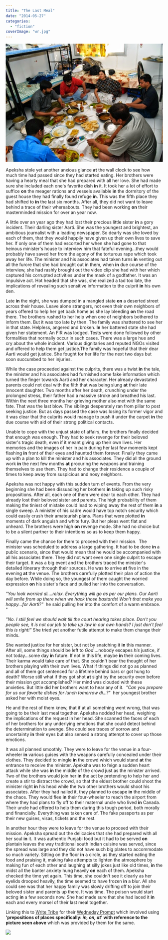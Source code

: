 ```yaml
---
title: "The Last Meal"
date: "2014-05-27"
categories: 
  - "fiction"
coverImage: "wr.jpg"
---
```


[![](images/wr.jpg)](http://ifsbutsandsetcs.com/wp-content/uploads/2014/05/wr.jpg)

Apeksha stole yet another anxious glance **at** the wall clock to see how much time had passed since they had started eating. Her brothers were having a hearty meal that she had prepared with all her love. She had made sure she included each one's favorite dish **in** it. It took her a lot of effort to suffice **on** the meager rations and vessels available **in** the dormitory of the guest house they had finally found refuge **in**. This was the fifth place they had shifted to **in** the last six months. After all, they did not want to leave behind a trace of their whereabouts. They had been working **on** their masterminded mission for over an year now.

A little over an year ago they had lost their precious little sister **in** a gory incident. Their darling sister Aarti. She was the youngest and brightest, an ambitious journalist with a leading newspaper. So dearly was she loved by each of them, that they would happily have given up their own lives to save her. If only one of them had escorted her when she had gone to that heinous minister's house to interview him that fateful evening...they would probably have saved her from the agony of the torturous rape which took away her life. The minister and his associates had taken turns **in** venting out all the furore that she had brought out in them, when **in** due course of the interview, she had rashly brought out the video clip she had with her which captured his corrupted activities under the mask of a godfather. It was an impulsive act. Hot headed that she was, she realized a tad too late, the implications of revealing such sensitive information to the culprit **in** his own den.

Late **in** the night, she was dumped in a mangled state **on** a deserted street across their house. Leave alone strangers, not even their own neighbors of years offered to help her get back home as she lay bleeding **on** the road there. The brothers rushed to her help when one of neighbors bothered to inform them. But it was too late by then. The family was shattered to see her in that state. Helpless, angered and broken. **In** her battered state she had given her statement. An FIR was lodged. Tests were done followed by other formalities that normally occur in such cases. There was a large hue and cry about the whole incident. Various dignitaries and reputed NGOs visited and offered to help them get justice.The family was hopeful that their dear Aarti would get justice. She fought for her life for the next two days but soon succumbed to her injuries.

While the case proceeded against the culprits, there was a twist **in** the tale, the minister and his associates had furnished some fake information which turned the finger towards Aarti and her character. Her already devastated parents could not deal with the filth that was being slung **at** their late innocent daughter. Two months after her death, crunching under the prolonged stress, their father had a massive stroke and breathed his last. Within the next three months her grieving mother also met with the same fate. That was the last blow. The siblings desperately ran from pillar to post seeking justice. But as days passed the case was losing its former vigor and it was clear that the culprits would manage to push it under the carpet **in** the due course with aid of their strong political contacts.

Unable to cope with the unjust state of affairs, the brothers finally decided that enough was enough. They had to seek revenge for their beloved sister's tragic death, even if it meant giving up their own lives. Her memories and the images of her in pain during her last few moments kept flashing **in** front of their eyes and haunted them forever. Finally they came up with a plan to kill the minister and his associates. They did all the ground work **in** the next few months **at** procuring the weapons and training themselves to use them. They had to change their residence a couple of times to keep away from suspicious and nosy neighbors.

Apeksha was not happy with this sudden turn of events. From the very beginning she had been dissuading her brothers **in** taking up such risky propositions. After all, each one of them were dear to each other. They had already lost their beloved sister and parents. The high probability of them making the tiniest of mistake could lead to wiping away the rest of them **in** a single sweep. A minister of his cadre would have top notch security which could easily crush their amateurish plans. Plans that were plotted **in** moments of dark anguish and white fury. But her pleas went flat and unheard. The brothers were high **on** revenge mode. She had no choice but to be a silent partner to their intentions so as to keep them happy.

Finally came the chance for them to proceed with their mission.  The minister was scheduled to address a large gathering. It had to be done **in** a public scenario, since that would mean that he would be accompanied with all his associates there. They did not want even one single culprit to escape their target. It was a big event and the brothers traced the minister's detailed itinerary through their sources. He was to arrive **at** five in the evening **at** the venue. The brothers carefully plotted their plan of action the day before. While doing so, the youngest of them caught the worried expression **on** his sister's face and pulled her into the conversation.

_"You look worried di....relax. Everything will go as per our plans. Our Aarti will smile from up there when we hack those bastards! Won't that make you happy...for Aarti?"_  he said pulling her into the comfort of a warm embrace. "

_"No. I still feel we should wait till the court hearing takes place._ _Don't you people see, it is not our job to take up law in our own hands? I just don't feel this is right!"_ She tried yet another futile attempt to make them change their minds.

She wanted justice for her sister, but not by snatching it **in** this manner. After all, some things should be left to _God_....nobody escapes _his_ justice, if not today...some day **in** future. If not in this life, maybe **in** their coming lives. Their karma would take care of that. She couldn't bear the thought of her brothers playing with their own lives. What if things did not go as planned and all of them got sentenced for a lifetime behind bars or got hung to death? Worse still what if they got shot **at** sight by the security even before their mission got accomplished? Her mind was clouded with these anxieties. But little did her brothers want to hear any of it.  _"Can you prepare for us our favorite dishes for lunch tomorrow di...?"_  her youngest brother asked her with moist eyes.

He and the rest of them knew, that if at all something went wrong, that was going to be their last meal together. Apeksha nodded her head, weighing the implications of the request in her head. She scanned the faces of each of her brothers for any underlying emotions that she could detect behind the determination to avenge. She could see traces of sorrow and uncertainty **in** their eyes but also sensed a strong attempt to cover up those emotions.

It was all planned smoothly. They were to leave for the venue in a four-wheeler **in** various guises with the weapons carefully concealed under their clothes. They decided to mingle **in** the crowd which would stand **at** the entrance to receive the minister. Apeksha was to feign a sudden heart attack while she was **in** the middle of the crowd just as the minister arrived. Two of the brothers would join her **in** the act by pretending to help her and create a stir to distract the crowd, so that the eldest brother could shoot the minister right **in** his head while the two other brothers would shoot his associates. After they had nailed it, they planned to escape **in** the middle of the chaos. They would flee **in** their four-wheeler to reach the airport from where they had plans to fly off to their maternal uncle who lived **in** Canada. Their uncle had offered to help them during this tough period, both morally and financially. Everything was taken care of. The fake passports as per their new guises, visas, tickets and the rest.

In another hour they were to leave for the venue to proceed with their mission. Apeksha spread out the delicacies that she had prepared with all her soul **in** it. It was authentic Punjabi food but it had to be served **on** plantain leaves the way traditional south Indian cuisine was served, since the spread was large and they did not have such big plates to accommodate so much variety. Sitting on the floor **in** a circle, as they started eating the food and praising it, making fake attempts to lighten the atmosphere by making fun of each other and laughing at silly jokes just like old times, **in** the midst all the banter anxiety hung heavily **on** each of them. Apeksha checked the time yet again. This time, she couldn't see it clearly as her eyelids drooped heavily, the time seemed to have frozen **in** a blur. All she could see was that her happy family was slowly drifting off to join their beloved sister and parents up there. It was time. The poison would start acting **in** a few seconds now. She had made sure that she had laced it **in** each and every morsel of their last meal together.

Linking this to [Write Tribe](http://writetribe.com/) for their [Wedneday Prompt](http://writetribe.com/) which involved using **'prepositions of places specifically: _in, on, at_' with reference to the picture seen above** which was provided by them for the same.

[![](images/write.jpg)](http://ifsbutsandsetcs.com/wp-content/uploads/2014/05/write.jpg)
